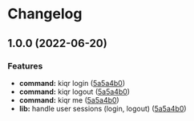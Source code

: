 # Changelog

## 1.0.0 (2022-06-20)


### Features

* **command:** kiqr login ([5a5a4b0](https://github.com/kiqr/cli/commit/5a5a4b03f1e19f4febb6c1965b964cd5cc3cbd08))
* **command:** kiqr logout ([5a5a4b0](https://github.com/kiqr/cli/commit/5a5a4b03f1e19f4febb6c1965b964cd5cc3cbd08))
* **command:** kiqr me ([5a5a4b0](https://github.com/kiqr/cli/commit/5a5a4b03f1e19f4febb6c1965b964cd5cc3cbd08))
* **lib:** handle user sessions (login, logout) ([5a5a4b0](https://github.com/kiqr/cli/commit/5a5a4b03f1e19f4febb6c1965b964cd5cc3cbd08))
